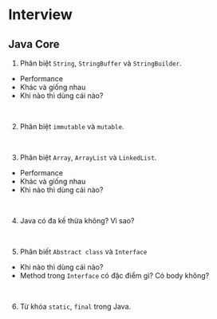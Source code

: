 # Interview

## Java Core

1. Phân biệt `String`, `StringBuffer` và `StringBuilder`.
- Performance
- Khác và giống nhau
- Khi nào thì dùng cái nào?

<br />

2. Phân biệt `immutable` và `mutable`.

<br />

3. Phân biệt `Array`, `ArrayList` và `LinkedList`.
- Performance
- Khác và giống nhau
- Khi nào thì dùng cái nào?

<br />

4. Java có đa kế thừa không? Vì sao?

<br />

5. Phân biết `Abstract class` và `Interface`
- Khi nào thì dùng cái nào?
- Method trong `Interface` có đặc điểm gì? Có body không?

<br />

6. Từ khóa `static`, `final` trong Java.
